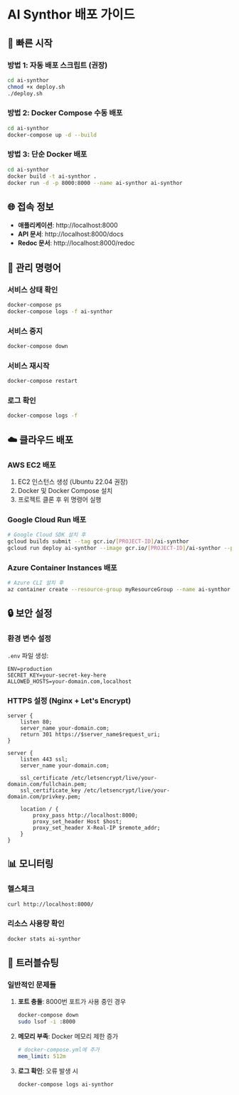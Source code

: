# AI Synthor 배포 가이드

## 🚀 빠른 시작

### 방법 1: 자동 배포 스크립트 (권장)
```bash
cd ai-synthor
chmod +x deploy.sh
./deploy.sh
```

### 방법 2: Docker Compose 수동 배포
```bash
cd ai-synthor
docker-compose up -d --build
```

### 방법 3: 단순 Docker 배포
```bash
cd ai-synthor
docker build -t ai-synthor .
docker run -d -p 8000:8000 --name ai-synthor ai-synthor
```

## 🌐 접속 정보

- **애플리케이션**: http://localhost:8000
- **API 문서**: http://localhost:8000/docs
- **Redoc 문서**: http://localhost:8000/redoc

## 🔧 관리 명령어

### 서비스 상태 확인
```bash
docker-compose ps
docker-compose logs -f ai-synthor
```

### 서비스 중지
```bash
docker-compose down
```

### 서비스 재시작
```bash
docker-compose restart
```

### 로그 확인
```bash
docker-compose logs -f
```

## ☁️ 클라우드 배포

### AWS EC2 배포
1. EC2 인스턴스 생성 (Ubuntu 22.04 권장)
2. Docker 및 Docker Compose 설치
3. 프로젝트 클론 후 위 명령어 실행

### Google Cloud Run 배포
```bash
# Google Cloud SDK 설치 후
gcloud builds submit --tag gcr.io/[PROJECT-ID]/ai-synthor
gcloud run deploy ai-synthor --image gcr.io/[PROJECT-ID]/ai-synthor --platform managed --port 8000
```

### Azure Container Instances 배포
```bash
# Azure CLI 설치 후
az container create --resource-group myResourceGroup --name ai-synthor --image ai-synthor --ports 8000
```

## 🔒 보안 설정

### 환경 변수 설정
`.env` 파일 생성:
```env
ENV=production
SECRET_KEY=your-secret-key-here
ALLOWED_HOSTS=your-domain.com,localhost
```

### HTTPS 설정 (Nginx + Let's Encrypt)
```nginx
server {
    listen 80;
    server_name your-domain.com;
    return 301 https://$server_name$request_uri;
}

server {
    listen 443 ssl;
    server_name your-domain.com;
    
    ssl_certificate /etc/letsencrypt/live/your-domain.com/fullchain.pem;
    ssl_certificate_key /etc/letsencrypt/live/your-domain.com/privkey.pem;
    
    location / {
        proxy_pass http://localhost:8000;
        proxy_set_header Host $host;
        proxy_set_header X-Real-IP $remote_addr;
    }
}
```

## 📊 모니터링

### 헬스체크
```bash
curl http://localhost:8000/
```

### 리소스 사용량 확인
```bash
docker stats ai-synthor
```

## 🐛 트러블슈팅

### 일반적인 문제들

1. **포트 충돌**: 8000번 포트가 사용 중인 경우
   ```bash
   docker-compose down
   sudo lsof -i :8000
   ```

2. **메모리 부족**: Docker 메모리 제한 증가
   ```yaml
   # docker-compose.yml에 추가
   mem_limit: 512m
   ```

3. **로그 확인**: 오류 발생 시
   ```bash
   docker-compose logs ai-synthor
   ```









